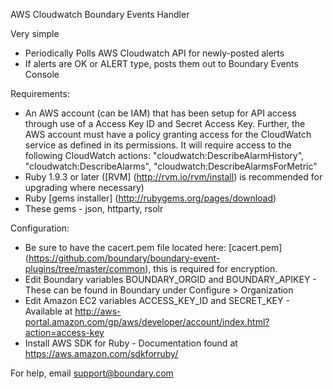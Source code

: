 AWS Cloudwatch Boundary Events Handler

Very simple
- Periodically Polls AWS Cloudwatch API for newly-posted alerts
- If alerts are OK or ALERT type, posts them out to Boundary Events Console

Requirements:
- An AWS account (can be IAM) that has been setup for API access through use of a Access Key ID and Secret Access Key. Further, the AWS account must have a policy granting access for the CloudWatch service as defined in its permissions. It will require access to the following CloudWatch actions: "cloudwatch:DescribeAlarmHistory", "cloudwatch:DescribeAlarms", "cloudwatch:DescribeAlarmsForMetric" 
- Ruby 1.9.3 or later ([RVM] (http://rvm.io/rvm/install) is recommended for upgrading where necessary)
- Ruby [gems installer] (http://rubygems.org/pages/download)
- These gems - json, httparty, rsolr

Configuration:
- Be sure to have the cacert.pem file located here: [cacert.pem] (https://github.com/boundary/boundary-event-plugins/tree/master/common), this is required for encryption.
- Edit Boundary variables BOUNDARY_ORGID and BOUNDARY_APIKEY
      - These can be found in Boundary under Configure > Organization
- Edit Amazon EC2 variables ACCESS_KEY_ID and SECRET_KEY
      - Available at http://aws-portal.amazon.com/gp/aws/developer/account/index.html?action=access-key
- Install AWS SDK for Ruby
      - Documentation found at https://aws.amazon.com/sdkforruby/

For help, email support@boundary.com
     
